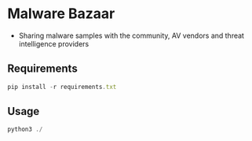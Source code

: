 # Malware Bazaar

- Sharing malware samples with the community, AV vendors and threat intelligence providers

## Requirements
```js
pip install -r requirements.txt
```

## Usage
```js
python3 ./
```
